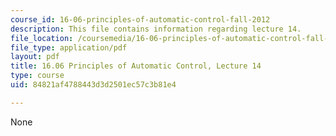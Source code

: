 ```yaml
---
course_id: 16-06-principles-of-automatic-control-fall-2012
description: This file contains information regarding lecture 14.
file_location: /coursemedia/16-06-principles-of-automatic-control-fall-2012/84821af4788443d3d2501ec57c3b81e4_MIT16_06F12_Lecture_14.pdf
file_type: application/pdf
layout: pdf
title: 16.06 Principles of Automatic Control, Lecture 14
type: course
uid: 84821af4788443d3d2501ec57c3b81e4

---
```

None